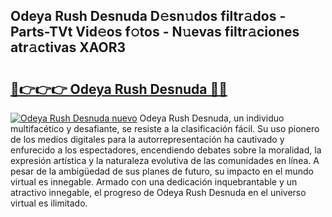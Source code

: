 ## Odeya Rush Desnuda D𝚎sn𝚞dos filtr𝚊dos - Parts-TVt Vid𝚎os f𝚘tos - N𝚞evas filtr𝚊ciones atr𝚊ctivas XAOR3

# <h2><a href="http://mbb29c4.tromn.icu/?c=Odeya+Rush+Desnuda">🔗👉👉👉 Odeya Rush Desnuda 🔗🔗</a></h2>

[![Odeya Rush Desnuda nuevo](https://i.imgur.com/pEAQMta.gif)](http://mbb29c4.tromn.icu/?c=Odeya+Rush+Desnuda)
Odeya Rush Desnuda, un individuo multifacético y desafiante, se resiste a la clasificación fácil. Su uso pionero de los medios digitales para la autorrepresentación ha cautivado y enfurecido a los espectadores, encendiendo debates sobre la moralidad, la expresión artística y la naturaleza evolutiva de las comunidades en línea. A pesar de la ambigüedad de sus planes de futuro, su impacto en el mundo virtual es innegable. Armado con una dedicación inquebrantable y un atractivo innegable, el progreso de Odeya Rush Desnuda en el universo virtual es ilimitado.
